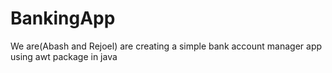 # BankingApp
We are(Abash and Rejoel) are creating a simple bank account manager app using awt package in java
